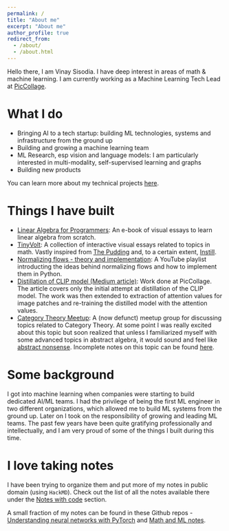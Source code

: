 ```yaml
---
permalink: /
title: "About me"
excerpt: "About me"
author_profile: true
redirect_from: 
  - /about/
  - /about.html
---
```


Hello there, I am Vinay Sisodia. I have deep interest in areas of math & machine learning. I am currently working as a Machine Learning Tech Lead at [PicCollage](https://picc.co/).

What I do
======
- Bringing AI to a tech startup: building ML technologies, systems and infrastructure from the ground up
- Building and growing a machine learning team
- ML Research, esp vision and language models: I am particularly interested in multi-modality, self-supervised learning and graphs
- Building new products

You can learn more about my technical projects [here](https://vinsis.github.io/cv/).

Things I have built
======
- [Linear Algebra for Programmers](https://www.linearalgebraforprogrammers.com/): An e-book of visual essays to learn linear algebra from scratch.
- [TinyVolt](https://tinyvolt.com/): A collection of interactive visual essays related to topics in math. Vastly inspired from [The Pudding](https://pudding.cool/) and, to a certain extent, [Instill](https://distill.pub/).
- [Normalizing flows - theory and implementation](https://www.youtube.com/playlist?list=PL4RJUVHtEJXI_lpshcnnQMhHtMjrkwRyr): A YouTube playlist introducting the ideas behind normalizing flows and how to implement them in Python.
- [Distillation of CLIP model (Medium article)](https://medium.com/piccollage-astronauts/distillation-of-clip-model-and-other-experiments-f8394b7321ce): Work done at PicCollage. The article covers only the initial attempt at distillation of the CLIP model. The work was then extended to extraction of attention values for image patches and re-training the distilled model with the attention values.
- [Category Theory Meetup](https://www.meetup.com/category-theory-enthusiasts/): A (now defunct) meetup group for discussing topics related to Category Theory. At some point I was really excited about this topic but soon realized that unless I familiarized myself with some advanced topics in abstract algebra, it would sound and feel like [abstract nonsense](https://en.wikipedia.org/wiki/Abstract_nonsense). Incomplete notes on this topic can be found [here](https://github.com/vinsis/applied-category-theory-slides).

Some background
======
I got into machine learning when companies were starting to build dedicated AI/ML teams. I had the privilege of being the first ML engineer in two different organizations, which allowed me to build ML systems from the ground up. Later on I took on the responsibility of growing and leading ML teams. The past few years have been quite gratifying professionally and intellectually, and I am very proud of some of the things I built during this time. 

I love taking notes
======
I have been trying to organize them and put more of my notes in public domain (using `HackMD`). Check out the list of all the notes available there under the [Notes with code](https://vinsis.github.io/notes-with-code/) section.

A small fraction of my notes can be found in these Github repos - [Understanding neural networks with PyTorch](https://github.com/vinsis/understanding-neuralnetworks-pytorch) and [Math and ML notes](https://github.com/vinsis/math-and-ml-notes/). 


